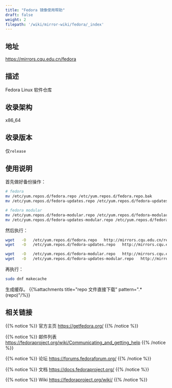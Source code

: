 ```yaml
---
title: "Fedora 镜像使用帮助"
draft: false
weight: 2
filepath: '/wiki/mirror-wiki/fedora/_index'
---
```

## 地址
https://mirrors.cqu.edu.cn/fedora
## 描述
Fedora Linux 软件仓库
## 收录架构
x86_64
## 收录版本
仅`release`
## 使用说明
首先做好备份操作：
```bash
# fedora
mv /etc/yum.repos.d/fedora.repo /etc/yum.repos.d/fedora.repo.bak
mv /etc/yum.repos.d/fedora-updates.repo /etc/yum.repos.d/fedora-updates.repo.bak
```
```bash
# fedora modular
mv /etc/yum.repos.d/fedora-modular.repo /etc/yum.repos.d/fedora-modular.repo.bak
mv /etc/yum.repos.d/fedora-updates-modular.repo /etc/yum.repos.d/fedora-updates-modular.repo.bak
```
然后执行：
```bash
wget   -O   /etc/yum.repos.d/fedora.repo   http://mirrors.cqu.edu.cn/repo/fedora/fedora.repo
wget   -O   /etc/yum.repos.d/fedora-updates.repo   http://mirrors.cqu.edu.cn/repo/fedora/fedora-updates.repo
```
```bash
wget   -O   /etc/yum.repos.d/fedora-modular.repo   http://mirrors.cqu.edu.cn/repo/fedora/fedora-modular.repo
wget   -O   /etc/yum.repos.d/fedora-updates-modular.repo   http://mirrors.cqu.edu.cn/repo/fedora/fedora-updates-modular.repo
```

再执行：
```bash
sudo dnf makecache
```
生成缓存。
{{%attachments title="repo 文件直接下载" pattern=".*(repo)"/%}}

## 相关链接

{{% notice %}}
官方主页
https://getfedora.org/
{{% /notice %}}

{{% notice %}}
邮件列表
https://fedoraproject.org/wiki/Communicating_and_getting_help
{{% /notice %}}

{{% notice %}}
论坛
https://forums.fedoraforum.org/
{{% /notice %}}

{{% notice %}}
文档
https://docs.fedoraproject.org/
{{% /notice %}}

{{% notice %}}
Wiki
https://fedoraproject.org/wiki/
{{% /notice %}}
